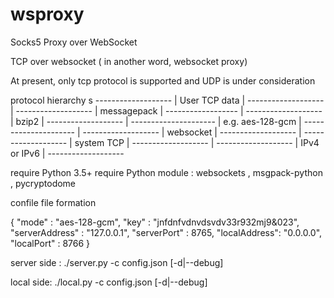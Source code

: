 # wsproxy
Socks5 Proxy over WebSocket

TCP over websocket ( in another word, websocket proxy)

At present, only  tcp protocol is supported and UDP is under consideration


protocol hierarchy
s
       -------------------
       |  User TCP data  |
       -------------------
                |
       -------------------
       |   messagepack   |
       ------------------
                |
       -------------------
       |      bzip2      |
       -------------------
                |
      ---------------------
      | e.g. aes-128-gcm  |
      ---------------------
                |
       -------------------
       |    websocket    |
       -------------------
                |
       -------------------
       |   system TCP    |
       -------------------
                |
       -------------------
       |   IPv4 or IPv6  |
       -------------------


require Python 3.5+
require Python module : websockets , msgpack-python , pycryptodome


confile file formation

{
    "mode" : "aes-128-gcm",
    "key" : "jnfdnfvdnvdsvdv33r932mj9&023",
    "serverAddress" : "127.0.0.1",
    "serverPort" : 8765,
    "localAddress": "0.0.0.0",
    "localPort" : 8766
}


server side :
    ./server.py -c config.json [-d|--debug]

local side:
    ./local.py -c config.json  [-d|--debug]